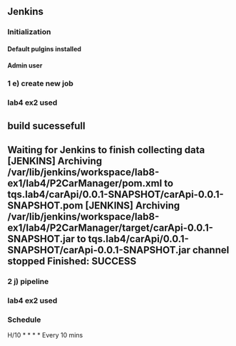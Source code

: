 ## Jenkins

### Initialization
#### Default pulgins installed
#### Admin user

### 1 e) create new job 
### lab4 ex2 used

build sucessefull
--------------------------------
Waiting for Jenkins to finish collecting data
[JENKINS] Archiving /var/lib/jenkins/workspace/lab8-ex1/lab4/P2CarManager/pom.xml to tqs.lab4/carApi/0.0.1-SNAPSHOT/carApi-0.0.1-SNAPSHOT.pom
[JENKINS] Archiving /var/lib/jenkins/workspace/lab8-ex1/lab4/P2CarManager/target/carApi-0.0.1-SNAPSHOT.jar to tqs.lab4/carApi/0.0.1-SNAPSHOT/carApi-0.0.1-SNAPSHOT.jar
channel stopped
Finished: SUCCESS
-------------------------------

### 2 j) pipeline
### lab4 ex2 used

### Schedule 
H/10 * * * * 
Every 10 mins

